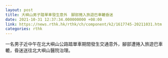 ```yaml
---
layout: post
title: 大嶼山男子踏單車發生意外　腳部捲入旅遊巴車轆昏迷
date: 2021-10-31 12:37:34.000000000 +08:00
link: https://news.rthk.hk/rthk/ch/component/k2/1617745-20211031.htm
categories: rthk
---
```


一名男子近中午在北大嶼山公路踏單車期間發生交通意外，腳部遭捲入旅遊巴車轆，昏迷送往北大嶼山醫院治理。

